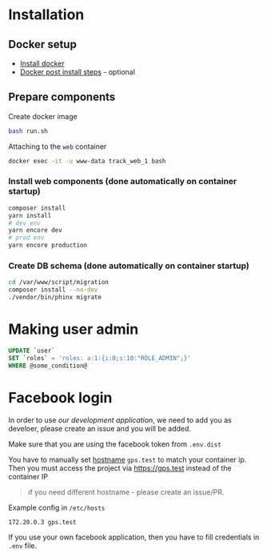 # Installation

## Docker setup

* [Install docker](https://docs.docker.com/install/)
* [Docker post install steps](https://docs.docker.com/install/linux/linux-postinstall/) - optional

## Prepare components

Create docker image
```sh
bash run.sh
```

Attaching to the `web` container
```sh
docker exec -it -u www-data track_web_1 bash
```

### Install web components (done automatically on container startup)
```sh
composer install
yarn install
# dev env
yarn encore dev
# prod env
yarn encore production
```

### Create DB schema (done automatically on container startup)
```sh
cd /var/www/script/migration
composer install --no-dev
./vendor/bin/phinx migrate
```


# Making user admin
```sql
UPDATE `user`
SET `roles` = 'roles: a:1:{i:0;s:10:"ROLE_ADMIN";}'
WHERE @some_condition@
```

# Facebook login
In order to use *our development application*, we need to add you as develoer, please create an issue and you will be added.

Make sure that you are using the facebook token from `.env.dist`

You have to manually set [hostname](https://linux.die.net/man/1/hostname) `gps.test` to match your container ip. Then you must access the project via https://gps.test instead of the container IP
> if you need different hostname - please create an issue/PR.

Example config in `/etc/hosts`
```
172.20.0.3 gps.test
```

If you use your own facebook application, then you have to fill credentials in `.env` file.
